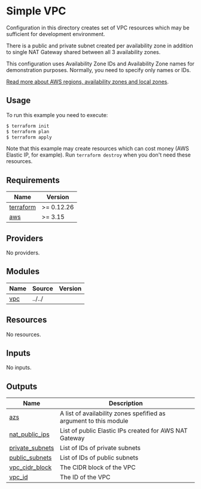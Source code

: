 # Simple VPC

Configuration in this directory creates set of VPC resources which may be sufficient for development environment.

There is a public and private subnet created per availability zone in addition to single NAT Gateway shared between all 3 availability zones.

This configuration uses Availability Zone IDs and Availability Zone names for demonstration purposes. Normally, you need to specify only names or IDs.

[Read more about AWS regions, availability zones and local zones](https://docs.aws.amazon.com/AWSEC2/latest/UserGuide/using-regions-availability-zones.htmloncepts-regions-availability-zones).

## Usage

To run this example you need to execute:

```bash
$ terraform init
$ terraform plan
$ terraform apply
```

Note that this example may create resources which can cost money (AWS Elastic IP, for example). Run `terraform destroy` when you don't need these resources.

<!-- BEGINNING OF PRE-COMMIT-TERRAFORM DOCS HOOK -->

## Requirements

| Name                                                                     | Version    |
| ------------------------------------------------------------------------ | ---------- |
| <a name="requirement_terraform"></a> [terraform](#requirement_terraform) | >= 0.12.26 |
| <a name="requirement_aws"></a> [aws](#requirement_aws)                   | >= 3.15    |

## Providers

No providers.

## Modules

| Name                                         | Source | Version |
| -------------------------------------------- | ------ | ------- |
| <a name="module_vpc"></a> [vpc](#module_vpc) | ../../ |         |

## Resources

No resources.

## Inputs

No inputs.

## Outputs

| Name                                                                             | Description                                                       |
| -------------------------------------------------------------------------------- | ----------------------------------------------------------------- |
| <a name="output_azs"></a> [azs](#output_azs)                                     | A list of availability zones spefified as argument to this module |
| <a name="output_nat_public_ips"></a> [nat_public_ips](#output_nat_public_ips)    | List of public Elastic IPs created for AWS NAT Gateway            |
| <a name="output_private_subnets"></a> [private_subnets](#output_private_subnets) | List of IDs of private subnets                                    |
| <a name="output_public_subnets"></a> [public_subnets](#output_public_subnets)    | List of IDs of public subnets                                     |
| <a name="output_vpc_cidr_block"></a> [vpc_cidr_block](#output_vpc_cidr_block)    | The CIDR block of the VPC                                         |
| <a name="output_vpc_id"></a> [vpc_id](#output_vpc_id)                            | The ID of the VPC                                                 |

<!-- END OF PRE-COMMIT-TERRAFORM DOCS HOOK -->
